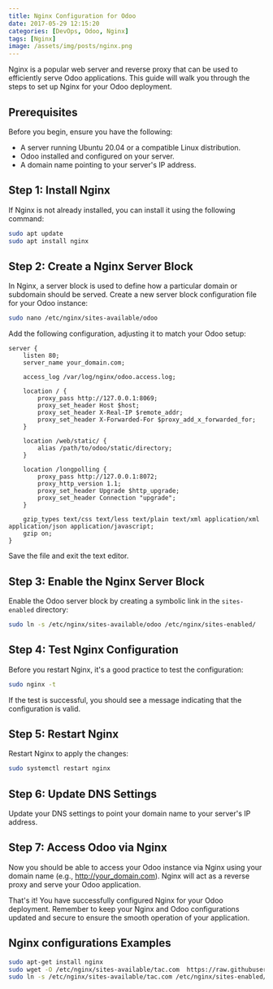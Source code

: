 ```yaml
---
title: Nginx Configuration for Odoo
date: 2017-05-29 12:15:20
categories: [DevOps, Odoo, Nginx]
tags: [Nginx]
image: /assets/img/posts/nginx.png
---
```

Nginx is a popular web server and reverse proxy that can be used to efficiently serve Odoo applications. This guide will walk you through the steps to set up Nginx for your Odoo deployment.

## Prerequisites

Before you begin, ensure you have the following:

- A server running Ubuntu 20.04 or a compatible Linux distribution.
- Odoo installed and configured on your server.
- A domain name pointing to your server's IP address.

## Step 1: Install Nginx

If Nginx is not already installed, you can install it using the following command:

```bash
sudo apt update
sudo apt install nginx
```

## Step 2: Create a Nginx Server Block

In Nginx, a server block is used to define how a particular domain or subdomain should be served. Create a new server block configuration file for your Odoo instance:

```bash
sudo nano /etc/nginx/sites-available/odoo
```

Add the following configuration, adjusting it to match your Odoo setup:

```nginx
server {
    listen 80;
    server_name your_domain.com;

    access_log /var/log/nginx/odoo.access.log;

    location / {
        proxy_pass http://127.0.0.1:8069;
        proxy_set_header Host $host;
        proxy_set_header X-Real-IP $remote_addr;
        proxy_set_header X-Forwarded-For $proxy_add_x_forwarded_for;
    }

    location /web/static/ {
        alias /path/to/odoo/static/directory;
    }

    location /longpolling {
        proxy_pass http://127.0.0.1:8072;
        proxy_http_version 1.1;
        proxy_set_header Upgrade $http_upgrade;
        proxy_set_header Connection "upgrade";
    }

    gzip_types text/css text/less text/plain text/xml application/xml application/json application/javascript;
    gzip on;
}
```

Save the file and exit the text editor.

## Step 3: Enable the Nginx Server Block

Enable the Odoo server block by creating a symbolic link in the `sites-enabled` directory:

```bash
sudo ln -s /etc/nginx/sites-available/odoo /etc/nginx/sites-enabled/
```

## Step 4: Test Nginx Configuration

Before you restart Nginx, it's a good practice to test the configuration:

```bash
sudo nginx -t
```

If the test is successful, you should see a message indicating that the configuration is valid.

## Step 5: Restart Nginx

Restart Nginx to apply the changes:

```bash
sudo systemctl restart nginx
```

## Step 6: Update DNS Settings

Update your DNS settings to point your domain name to your server's IP address.

## Step 7: Access Odoo via Nginx

Now you should be able to access your Odoo instance via Nginx using your domain name (e.g., http://your_domain.com). Nginx will act as a reverse proxy and serve your Odoo application.

That's it! You have successfully configured Nginx for your Odoo deployment. Remember to keep your Nginx and Odoo configurations updated and secure to ensure the smooth operation of your application.
## Nginx configurations Examples
```sh
sudo apt-get install nginx
sudo wget -O /etc/nginx/sites-available/tac.com  https://raw.githubusercontent.com/Elbagoury/elbagoury.github.io/main/assets/conf/nginx_https.conf
sudo ln -s /etc/nginx/sites-available/tac.com /etc/nginx/sites-enabled/tac.com
```
